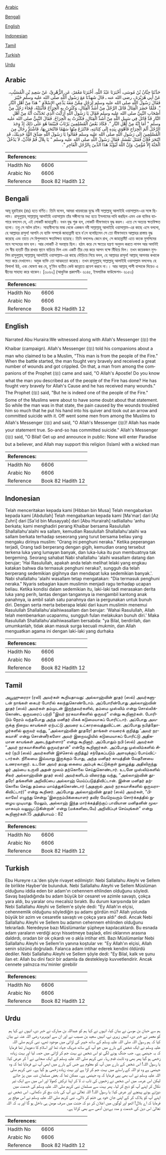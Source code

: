 [Arabic](#arabic)

[Bengali](#bengali)

[English](#english)

[Indonesian](#indonesian)

[Tamil](#tamil)

[Turkish](#turkish)

[Urdu](#urdu)

## Arabic


<div dir="rtl" lang="ar" style={{fontSize:'larger',backgroundColor:'#f8f9fa',padding:20}}>
حَدَّثَنَا حِبَّانُ بْنُ مُوسَى، أَخْبَرَنَا عَبْدُ اللَّهِ، أَخْبَرَنَا مَعْمَرٌ، عَنِ الزُّهْرِيِّ، عَنْ سَعِيدِ بْنِ الْمُسَيَّبِ، عَنْ أَبِي هُرَيْرَةَ ـ رضى الله عنه ـ قَالَ شَهِدْنَا مَعَ رَسُولِ اللَّهِ صلى الله عليه وسلم خَيْبَرَ فَقَالَ رَسُولُ اللَّهِ صلى الله عليه وسلم لِرَجُلٍ مِمَّنْ مَعَهُ يَدَّعِي الإِسْلاَمَ ‏"‏ هَذَا مِنْ أَهْلِ النَّارِ ‏"‏‏.‏ فَلَمَّا حَضَرَ الْقِتَالُ قَاتَلَ الرَّجُلُ مِنْ أَشَدِّ الْقِتَالِ، وَكَثُرَتْ بِهِ الْجِرَاحُ فَأَثْبَتَتْهُ، فَجَاءَ رَجُلٌ مِنْ أَصْحَابِ النَّبِيِّ صلى الله عليه وسلم فَقَالَ يَا رَسُولَ اللَّهِ أَرَأَيْتَ الَّذِي تَحَدَّثْتَ أَنَّهُ مِنْ أَهْلِ النَّارِ قَدْ قَاتَلَ فِي سَبِيلِ اللَّهِ مِنْ أَشَدِّ الْقِتَالِ، فَكَثُرَتْ بِهِ الْجِرَاحُ‏.‏ فَقَالَ النَّبِيُّ صلى الله عليه وسلم ‏"‏ أَمَا إِنَّهُ مِنْ أَهْلِ النَّارِ ‏"‏‏.‏ فَكَادَ بَعْضُ الْمُسْلِمِينَ يَرْتَابُ فَبَيْنَمَا هُوَ عَلَى ذَلِكَ إِذْ وَجَدَ الرَّجُلُ أَلَمَ الْجِرَاحِ فَأَهْوَى بِيَدِهِ إِلَى كِنَانَتِهِ، فَانْتَزَعَ مِنْهَا سَهْمًا فَانْتَحَرَ بِهَا، فَاشْتَدَّ رِجَالٌ مِنَ الْمُسْلِمِينَ إِلَى رَسُولِ اللَّهِ صلى الله عليه وسلم فَقَالُوا يَا رَسُولَ اللَّهِ صَدَّقَ اللَّهُ حَدِيثَكَ، قَدِ انْتَحَرَ فُلاَنٌ فَقَتَلَ نَفْسَهُ‏.‏ فَقَالَ رَسُولُ اللَّهِ صلى الله عليه وسلم ‏"‏ يَا بِلاَلُ قُمْ فَأَذِّنْ، لاَ يَدْخُلُ الْجَنَّةَ إِلاَّ مُؤْمِنٌ، وَإِنَّ اللَّهَ لَيُؤَيِّدُ هَذَا الدِّينَ بِالرَّجُلِ الْفَاجِرِ ‏"‏‏.‏
</div>
<div style={{backgroundColor:'#f8f9fa',padding:20, marginBottom: 10}}><table> <thead> <tr> <th>References:</th> <th></th> </tr> </thead> <tbody><tr><td>Hadith No</td><td>6606</td></tr><tr><td>Arabic No</td><td>6606</td></tr><tr><td>Reference</td><td>Book 82 Hadith 12</td></tr></tbody></table></div>

## Bengali


<div dir="ltr" lang="bn" style={{fontSize:'larger',backgroundColor:'#f8f9fa',padding:20}}>
আবূ হুরাইরাহ (রাঃ) হতে বর্ণিত। তিনি বলেন, আমরা খায়বারের যুদ্ধে নবী সাল্লাল্লাহু আলাইহি ওয়াসাল্লাম-এর সঙ্গে ছিলাম। রাসূলুল্লাহ্ সাল্লাল্লাহু আলাইহি ওয়াসাল্লাম তাঁর সঙ্গীগণের মধ্য হতে ইসলামের দাবি করছিল এমন এক ব্যক্তির ব্যাপারে বললেন যে, এই লোকটি জাহান্নামী। যখন যুদ্ধ শুরু হল, লোকটি ভীষণভাবে যুদ্ধ করল। এতে সে অত্যন্ত ক্ষতবিক্ষত হলো। তবু সে অটল রইল। সাহাবীগণের মাঝ থেকে একজন নবী সাল্লাল্লাহু আলাইহি ওয়াসাল্লাম-এর কাছে এসে বললো, হে আল্লাহর রাসুল! আপনি যে ব্যক্তি সম্পর্কে জাহান্নামী হবে ব’লে বলেছিলেন সে তো ভীষণভাবে আল্লাহর রাস্তায় যুদ্ধ করেছে এবং তাতে সে বিপুলভাবে ক্ষতবিক্ষত হয়েছে। তিনি বললেনঃ জেনে রাখ, সে জাহান্নামী! এতে কতক মুসলিমের মনে সন্দেহের ভাব হল। আর লোকটি ঐ অবস্থায় ছিল। হঠাৎ করে সে ক্ষতের যন্ত্রণা অনুভব করতে লাগল আর অমনিই সে স্বীয় হাতটি তীর রাখার স্থানে বাড়িয়ে দিল এবং একটি তীর বের করে আপন বক্ষে বিঁধিয়ে দিল। তখন কয়েকজন মুসলিম রাসুলুল্লাহ্ সাল্লাল্লাহু আলাইহি ওয়াসাল্লাম-এর কাছে দৌড়িয়ে গিয়ে বলল, হে আল্লাহর রাসূল! আল্লাহ্ আপনার কথাকে সত্য করে দেখালেন। অমুক ব্যক্তি তো আত্মহত্যা করেছে। তখন রাসূলুল্লাহ্ সাল্লাল্লাহু আলাইহি ওয়াসাল্লাম বললেনঃ হে বিলাল! উঠ, এবং ঘোষণা কর যে, মু’মিন ব্যতীত কেউ জান্নাতে প্রবেশ করবে না।। আর আল্লাহ্ পাপী বান্দাকে দিয়েও এ দ্বীনের সাহায্য করে থাকেন। [৩০৬২] (আধুনিক প্রকাশনী- ৬১৪৫, ইসলামিক ফাউন্ডেশন- ৬১৫৩)
</div>
<div style={{backgroundColor:'#f8f9fa',padding:20, marginBottom: 10}}><table> <thead> <tr> <th>References:</th> <th></th> </tr> </thead> <tbody><tr><td>Hadith No</td><td>6606</td></tr><tr><td>Arabic No</td><td>6606</td></tr><tr><td>Reference</td><td>Book 82 Hadith 12</td></tr></tbody></table></div>

## English


<div dir="ltr" lang="en" style={{fontSize:'larger',backgroundColor:'#f8f9fa',padding:20}}>
Narrated Abu Huraira:We witnessed along with Allah's Messenger (ﷺ) the Khaibar (campaign). Allah's Messenger (ﷺ) told his companions about a man who claimed to be a Muslim, "This man is from the people of the Fire." When the battle started, the man fought very bravely and received a great number of wounds and got crippled. On that, a man from among the companions of the Prophet (ﷺ) came and said, "O Allah's Apostle! Do you know what the man you described as of the people of the Fire has done? He has fought very bravely for Allah's Cause and he has received many wounds." The Prophet (ﷺ) said, "But he is indeed one of the people of the Fire." Some of the Muslims were about to have some doubt about that statement. So while the man was in that state, the pain caused by the wounds troubled him so much that he put his hand into his quiver and took out an arrow and committed suicide with it. Off went some men from among the Muslims to Allah's Messenger (ﷺ) and said, "O Allah's Messenger (ﷺ)! Allah has made your statement true. So-and-so has committed suicide." Allah's Messenger (ﷺ) said, "O Bilal! Get up and announce in public: None will enter Paradise but a believer, and Allah may support this religion (Islam) with a wicked man
</div>
<div style={{backgroundColor:'#f8f9fa',padding:20, marginBottom: 10}}><table> <thead> <tr> <th>References:</th> <th></th> </tr> </thead> <tbody><tr><td>Hadith No</td><td>6606</td></tr><tr><td>Arabic No</td><td>6606</td></tr><tr><td>Reference</td><td>Book 82 Hadith 12</td></tr></tbody></table></div>

## Indonesian


<div dir="ltr" lang="id" style={{fontSize:'larger',backgroundColor:'#f8f9fa',padding:20}}>
Telah menceritakan kepada kami [Hibban bin Musa] Telah mengabarkan kepada kami [Abdullah] Telah mengabarkan kepada kami [Ma'mar] dari [Az Zuhri] dari [Sa'id bin Musayyab] dari [Abu Hurairah] radliallahu 'anhu berkata; kami menghadiri perang Khaibar bersama Rasulullah Shallallahu'alaihi wa sallam, kemudian Rasulullah Shallallahu'alaihi wa sallam berkata terhadap seseorang yang turut bersama beliau yang mengaku dirinya muslim: "Orang ini penghuni neraka." Ketika peperangan terjadi, Orang tadi berperang dengan gigih, kemudian orang tersebut terkena luka yang lumayan banyak, dan luka-luka itu pun membuatnya tak bergeming. Seorang sahabat Nabi shallallahu 'alaihi wasallam datang dan berujar; 'Hai Rasulullah, apakah anda telah melihat lelaki yang engkau katakan bahwa dia termasuk penghuni neraka?, sungguh dia telah berperang sedemikian gigihnya dan mendapat luka sedemikian banyak.'. Nabi shallallahu 'alaihi wasallam tetap mengatakan: "Dia termasuk penghuni neraka." Nyaris sebagian kaum muslimin menjadi ragu terhadap ucapan beliau. Ketika kondisi dalam sedemikian itu, laki-laki tadi merasakan derita luka yang perih, lantas dengan tangannya ia mengambil kantong anak panahnya, ia ambil salah satu panahnya dan ia pergunakan untuk bunuh diri. Dengan serta merta beberapa lelaki dari kaum muslimin menemui Rasulullah Shallallahu'alaihiwasallam dan berujar: 'Wahai Rasulullah, Allah telah membenarkan ucapanmu, sungguh fulan melakukan bunuh diri.' Maka Rasulullah Shallallahu'alaihiwasallam bersabda: "ya Bilal, berdirilah, dan umumkanlah, tidak akan masuk surga kecuali mukmin, dan Allah menguatkan agama ini dengan laki-laki yang durhaka
</div>
<div style={{backgroundColor:'#f8f9fa',padding:20, marginBottom: 10}}><table> <thead> <tr> <th>References:</th> <th></th> </tr> </thead> <tbody><tr><td>Hadith No</td><td>6606</td></tr><tr><td>Arabic No</td><td>6606</td></tr><tr><td>Reference</td><td>Book 82 Hadith 12</td></tr></tbody></table></div>

## Tamil


<div dir="ltr" lang="ta" style={{fontSize:'larger',backgroundColor:'#f8f9fa',padding:20}}>
அபூஹுரைரா (ரலி) அவர்கள் கூறியதாவது: அல்லாஹ்வின் தூதர் (ஸல்) அவர்களுடன் நாங்கள் கைபர் போரில் கலந்துகொண்டோம். அப்போரின்போது அல்லாஹ்வின் தூதர் (ஸல்) அவர்கள் தம்முடன் இருந்தவர்களில், தம்மை முஸ்லிம் என்று சொல்லிக்கொண்ட ஒருவரைப் பற்றி “இவர் நரகவாசிகளில் ஒருவர்” என்று கூறினார்கள். போரிடும் நேரம் வந்தபோது அந்த மனிதர் மிகக் கடுமையாகப் போரிட்டார். அப்போது அவருக்கு நிறைய காயங்கள் ஏற்பட்டு அவரை உட்காரவைத்துவிட்டன. அப்போது நபித்தோழர்களில் ஒருவர் வந்து, “அல்லாஹ்வின் தூதரே! தாங்கள் எவரைக் குறித்து ‘அவர் நரகவாசி’ என்று சொன்னீர்களோ அவர் இறைவழியில் கடுமையாகப் போரிட்டு அதிகமான காயங்கள் அடைந்துள்ளார்” என்று கூறினார். அப்போதும் நபி (ஸல்) அவர்கள் “அவர் நரகவாசிகளில் ஒருவர்தான்” என்றே கூறினார்கள். அப்போது முஸ்லிம்களில் சிலர் (நபி (ஸல்) அவர்களின் இச்சொல் குறித்து) சந்தேகப்படும் அளவுக்குப் போய்விட்டார்கள். நிலைமை இவ்வாறு இருக்கும் போது, அந்த மனிதர் காயத்தின் வேதனையை உணரலானார். உடனே அவர் தமது கையை அம்புக் கூட்டுக்குள் நுழைத்து அதிலிருந்து ஓர் அம்பை உருவி அதன் மூலம் தற்கொலை செய்துகொண்டார். உடனே முஸ்லிம்களில் சிலர் அல்லாஹ்வின் தூதர் ஸல்) அவர்களிடம் விரைந்து வந்து, “அல்லாஹ்வின் தூதரே! தங்களின் அறிவிப்பை அல்லாஹ் மெய்ப்படுத்திவிட்டான். இன்ன மனிதர் தற்கொலை செய்து தம்மை மாய்த்துக்கொண்டார் (அதனால் அவர் நரகவாசிகளில் ஒருவராகிவிட்டார்)” என்று கூறினர். அப்போது அல்லாஹ்வின் தூதர் (ஸல்) அவர்கள், “பிலாலே! எழுந்து சென்று ‘இறைநம்பிக்கையாளர் தவிர வேறெவரும் சொர்க்கத்தில் நுழைய முடியாது. மேலும், அல்லாஹ் இந்த மார்க்கத்திற்குப் பாவியான மனிதனின் மூலமாகவும் வலுவூட்டுகின்றான்’ என்று (மக்களிடையே) அறிவிப்புச் செய்யுங்கள்” என்று கூறினார்கள்.15 அத்தியாயம் : 82
</div>
<div style={{backgroundColor:'#f8f9fa',padding:20, marginBottom: 10}}><table> <thead> <tr> <th>References:</th> <th></th> </tr> </thead> <tbody><tr><td>Hadith No</td><td>6606</td></tr><tr><td>Arabic No</td><td>6606</td></tr><tr><td>Reference</td><td>Book 82 Hadith 12</td></tr></tbody></table></div>

## Turkish


<div dir="ltr" lang="tr" style={{fontSize:'larger',backgroundColor:'#f8f9fa',padding:20}}>
Ebu Hureyre r.a.'den şöyle rivayet edilmiştir: Nebi Sallallahu Aleyhi ve Sellem ile birlikte Hayber'de bulunduk. Nebi Sallallahu Aleyhi ve Sellem Müslüman olduğunu iddia eden bir adam'ın cehennem ehlinden olduğunu söyledi. Savaş başladığında bu adam büyük bir cesaret ve azimle savaştı, çokça yara aldı, bu yaralar onu mecalsiz bıraktı. Bu durum karşısında bir adam Nebi Sallallahu Aleyhi ve Sellem'e şöyle dedi: "Ey Allah'ın elçisi, cehennemlik olduğunu söylediğin şu adamı gördün mü? Allah yolunda büyük bir azim ve cesaretle savaştı ve çokça yara aldı" dedi. Ancak Nebi Sallallahu Aleyhi ve Sellem bu adamın cehennem ehlinden olduğunu tekrarladı. Neredeyse bazı Müslümanlar şüpheye kapılacaklardı. Bu esnada adam yaraların verdiği acıyı hissetmeye başladı, elini oklarının arasına daldırdı, oradan bir ok çıkardı ve o akla intihar etti. Bazı Müslümanlar Nebi Sallallahu Aleyhi ve Sellem'in yanına koştular ve: "Ey Allah'ın elçisi, Allah senin sözünü doğruladı. Falanca adam intihar ederek kendini öldürdü dediler. Nebi Sallallahu Aleyhi ve Sellem şöyle dedi: "Ey Bilal, kalk ve şunu ilan et: Allah bu dini facir bir adamla da destekleyip kuvvetlendirir. Ancak cennete yalnızca mu'minler girebilir
</div>
<div style={{backgroundColor:'#f8f9fa',padding:20, marginBottom: 10}}><table> <thead> <tr> <th>References:</th> <th></th> </tr> </thead> <tbody><tr><td>Hadith No</td><td>6606</td></tr><tr><td>Arabic No</td><td>6606</td></tr><tr><td>Reference</td><td>Book 82 Hadith 12</td></tr></tbody></table></div>

## Urdu


<div dir="rtl" lang="ur" style={{fontSize:'larger',backgroundColor:'#f8f9fa',padding:20}}>
ہم سے حبان بن موسیٰ نے بیان کیا، انہوں نے کہا ہم کو عبداللہ بن مبارک نے خبر دی، انہوں نے کہا ہم کو معمر نے خبر دی، انہیں زہری نے، انہیں سعید بن مسیب نے اور ان سے ابوہریرہ رضی اللہ عنہ نے بیان کیا کہ ہم رسول اللہ صلی اللہ علیہ وسلم کے ساتھ خیبر کی لڑائی میں موجود تھے، نبی کریم صلی اللہ علیہ وسلم نے ایک شخص کے بارے میں جو آپ کے ساتھ شریک جہاد تھا اور اسلام کا دعویدار تھا فرمایا کہ یہ جہنمی ہے۔ جب جنگ ہونے لگی تو اس شخص نے بہت جم کر لڑائی میں حصہ لیا اور بہت زیادہ زخمی ہو گیا پھر بھی وہ ثابت قدم رہا۔ نبی کریم صلی اللہ علیہ وسلم کے ایک صحابی نے آ کر عرض کیا: یا رسول اللہ! اس شخص کے بارے میں آپ کو معلوم ہے جس کے بارے میں ابھی آپ نے فرمایا تھا کہ وہ جہنمی ہے وہ تو اللہ کے راستے میں بہت جم کر لڑا ہے اور بہت زیادہ زخمی ہو گیا ہے۔ نبی کریم صلی اللہ علیہ وسلم نے اب بھی یہی فرمایا کہ وہ جہنمی ہے۔ ممکن تھا کہ بعض مسلمان شبہ میں پڑ جاتے لیکن اس عرصہ میں اس شخص نے زخموں کی تاب نہ لا کر اپنا ترکش کھولا اور اس میں سے ایک تیر نکال کر اپنے آپ کو ذبح کر لیا۔ پھر بہت سے مسلمان نبی کریم صلی اللہ علیہ وسلم کی خدمت میں دوڑتے ہوئے پہنچے اور عرض کیا: یا رسول اللہ! اللہ تعالیٰ نے آپ کی بات سچ کر دکھائی۔ اس شخص نے اپنے آپ کو ہلاک کر کے اپنی جان خود ہی ختم کر ڈالی۔ نبی کریم صلی اللہ علیہ وسلم نے اس موقع پر فرمایا کہ اے بلال! اٹھو اور لوگوں میں اعلان کر دو کہ جنت میں صرف مومن ہی داخل ہو گا اور یہ کہ اللہ تعالیٰ اس دین کی خدمت و مدد بےدین آدمی سے بھی کراتا ہے۔
</div>
<div style={{backgroundColor:'#f8f9fa',padding:20, marginBottom: 10}}><table> <thead> <tr> <th>References:</th> <th></th> </tr> </thead> <tbody><tr><td>Hadith No</td><td>6606</td></tr><tr><td>Arabic No</td><td>6606</td></tr><tr><td>Reference</td><td>Book 82 Hadith 12</td></tr></tbody></table></div>